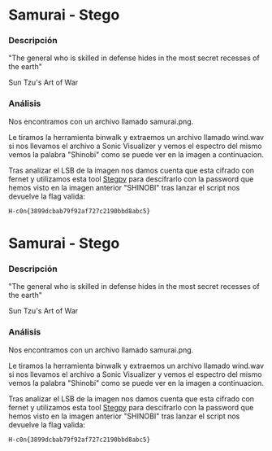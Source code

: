 # Samurai - Stego

### Descripción 

"The general who is skilled in defense hides in the most secret recesses of the earth"

Sun Tzu's Art of War
### Análisis

Nos encontramos con un archivo llamado samurai.png.



Le tiramos la herramienta binwalk y extraemos un archivo llamado wind.wav si nos llevamos el archivo a Sonic Visualizer y vemos el espectro del mismo vemos la palabra "Shinobi" como se puede ver en la imagen a continuacion.



Tras analizar el LSB de la imagen nos damos cuenta que esta cifrado con fernet y utilizamos esta tool [Stegpy](https://github.com/dhsdshdhk/stegpy) para descifrarlo con la password que hemos visto en la imagen anterior "SHINOBI" tras lanzar el script nos devuelve la flag valida:
```
H-c0n{3899dcbab79f92af727c2190bbd8abc5}
```
# Samurai - Stego

### Descripción 

"The general who is skilled in defense hides in the most secret recesses of the earth"

Sun Tzu's Art of War
### Análisis

Nos encontramos con un archivo llamado samurai.png.



Le tiramos la herramienta binwalk y extraemos un archivo llamado wind.wav si nos llevamos el archivo a Sonic Visualizer y vemos el espectro del mismo vemos la palabra "Shinobi" como se puede ver en la imagen a continuacion.



Tras analizar el LSB de la imagen nos damos cuenta que esta cifrado con fernet y utilizamos esta tool [Stegpy](https://github.com/dhsdshdhk/stegpy) para descifrarlo con la password que hemos visto en la imagen anterior "SHINOBI" tras lanzar el script nos devuelve la flag valida:
```
H-c0n{3899dcbab79f92af727c2190bbd8abc5}
```

